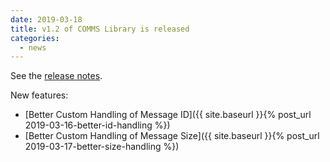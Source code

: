 ```yaml
---
date: 2019-03-18
title: v1.2 of COMMS Library is released
categories:
  - news
---
```

See the [release notes](https://github.com/arobenko/comms_champion/releases/tag/v1.2).

New features:

- [Better Custom Handling of Message ID]({{ site.baseurl }}{% post_url 2019-03-16-better-id-handling %})
- [Better Custom Handling of Message Size]({{ site.baseurl }}{% post_url 2019-03-17-better-size-handling %})


